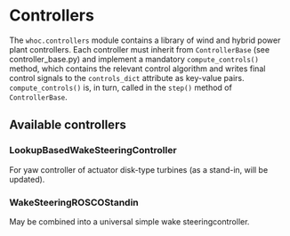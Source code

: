 # Controllers

The `whoc.controllers` module contains a library of wind and hybrid power plant
controllers. Each controller must inherit from `ControllerBase` (see 
controller_base.py) and implement a
mandatory `compute_controls()` method, which contains the relevant control 
algorithm and writes final control signals to the `controls_dict` attribute 
as key-value pairs. `compute_controls()` is, in turn, called in the `step()`
method of `ControllerBase`.

## Available controllers

### LookupBasedWakeSteeringController
For yaw controller of actuator disk-type turbines (as a stand-in, will be 
updated).

### WakeSteeringROSCOStandin
May be combined into a universal simple wake steeringcontroller.
